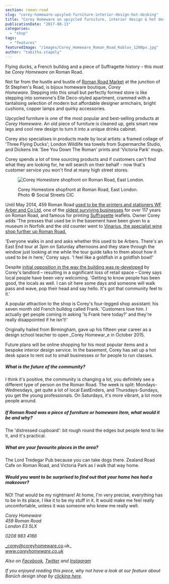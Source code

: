 ```yaml
---
section: roman-road
slug: "corey-homeware-upcyled-furniture-interior-design-hot-desking"
title: "Corey Homeware on upcycled furniture, interior design & hot desking"
publicationDate: "2017-08-13"
categories: 
  - "shop"
tags: 
  - "features"
featuredImage: "/images/Corey_Homeware_Roman_Road_Koblov_1200px.jpg"
author: "tabitha.stapely"
---
```


Flying ducks, a French bulldog and a piece of Suffragette history – this must be _Corey Homeware_ on Roman Road.

Not far from the hustle and bustle of [Roman Road Market](https://romanroadlondon.com/market/) at the junction of St Stephen's Road, is bijoux homeware boutique, _Corey Homeware._ Stepping into this small but perfectly formed store is like stepping into someone's Elle Deco-styled apartment, crammed with a tantalising selection of modern but affordable designer armchairs, bright cushions, copper lamps and quirky accessories.

Upcycled furniture is one of the most popular and best-selling products at _Corey Homeware_. An old piece of furniture is cleaned up, gets smart new legs and cool new design to turn it into a unique drinks cabinet.

Corey also specialises in products made by local artists: a framed collage of 'Three Flying Ducks'; London Wildlife tea towels from Supermarche Studio, and Dickens Ink 'See You Down The Roman' prints and 'Victoria Park' mugs.

Corey spends a lot of time sourcing products and if customers can't find what they are looking for, he will search on their behalf - now that's customer service you won't find at many high street stores.

<figure>

![Corey Homestore shopfront on Roman Road, East London.](/images/Corey_homeware_Roman_Road_shopfront-1024x699.jpg)

<figcaption>

Corey Homestore shopfront at Roman Road, East London. Photo © Social Streets CIC

</figcaption>

</figure>

Until May 2014, 459 Roman Road [used to be the printers and stationers WF Arber and Co Ltd](https://romanroadlondon.com/gary-arber-interview/), one of the [oldest surviving businesses](https://romanroadlondon.com/suffragettes-printers-audio/) for over 117 years on Roman Road, and famous for printing [Suffragette](https://romanroadlondon.com/bows-suffragette-secrets-sylvia-pankhurst-east-end-suffrage/) leaflets. Owner Corey adds 'The presses that used be in the basement have been given to a museum in Norfolk and the old counter went to [Vinarius, the specialist wine shop further up Roman Road.](https://romanroadlondon.com/vinarius-bringing-italian-french-now-english-wines-roman-road/)

'Everyone walks in and and asks whether this used to be Arbers. There's an East End tour at 3pm on Saturday afternoons and they stare through the window just looking at me while the tour guide talks to them about how it used to be in here,' Corey says. 'I feel like a goldfish in a goldfish bowl!'

Despite [initial opposition in the way the building was re-developed](https://romanroadlondon.com/save-shops-459-roman-road-formerly-arbers/) by Corey's landlord – resulting in a significant loss of retail space – Corey says local people have been very welcoming. 'Getting to know people has been good, the locals as well. I can sit here some days and someone will walk pass and wave, pop their head and say hello. It's got that community feel to it.'

A popular attraction to the shop is Corey's four-legged shop assistant: his seven month old French bulldog called Frank. 'Customers love him. I actually get people coming in asking 'Is Frank here today?' and they're really disappointed if he isn't!'

Originally hailed from Birmingham, gave up his fifteen year career as a design school teacher to open _Corey Homewar_e in October 2015.

Future plans will be online shopping for his most popular items and a bespoke interior design service. In the basement, Corey has set up a hot desk space to rent out to small businesses or for people to run classes.

##### What is the future of the community?

I think it's positive, the community is changing a lot, you definitely see a different type of person on the Roman Road. The week is split: Mondays-Wednesdays, get quite a lot of local EastEnders, and Thursdays-Sundays, you get the young professionals. On Saturdays, it's more vibrant, a lot more people around.

##### If Roman Road was a piece of furniture or homeware item, what would it be and why?

The 'distressed cupboard': bit rough round the edges but people tend to like it, and it's practical.

##### What are your favourite places in the area?

The Lord Tredegar Pub because you can take dogs there. Zealand Road Cafe on Roman Road, and Victoria Park as I walk that way home.

##### Would you want to be surprised to find out that your home has had a makeover?

NO! That would be my nightmare! At home, I'm very precise, everything has to be in its place, I like it to be my stuff in it. It would make me feel really uncomfortable, unless it was someone who knew me really well.

_Corey Homeware_  
_459 Roman Road_  
_London E3 5LX_

_0208 983 4166_

_corey@coreyhomeware.co.uk_  
_www.coreyhomeware.co.uk_

_Also on [Facebook](https://www.facebook.com/coreyhomeware/), [Twitter](https://twitter.com/coreyhomeware) and [Instagram](https://www.instagram.com/coreyhomeware/)_

_If you enjoyed reading this piece, why not have a look at our feature about Barüch design shop by [clicking here](https://romanroadlondon.com/angela-knowles-baruch-boutique/)._
